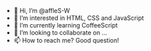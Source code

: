 - 👋 Hi, I’m @affleS-W
- 👀 I’m interested in HTML, CSS and JavaScript
- 🌱 I’m currently learning CoffeeScript
- 💞️ I’m looking to collaborate on ...
- 📫 How to reach me? Good question!

<!---
affleS-W/affleS-W is a ✨ special ✨ repository because its `README.md` (this file) appears on your GitHub profile.
You can click the Preview link to take a look at your changes.
--->
